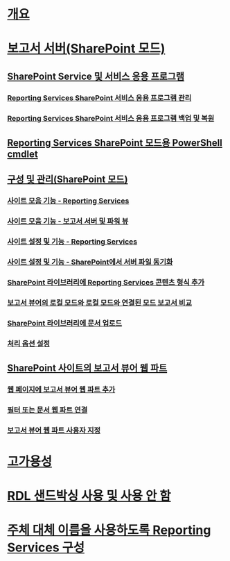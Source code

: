 # [개요](reporting-services-report-server.md)  
# [보고서 서버(SharePoint 모드)](reporting-services-report-server-sharepoint-mode.md)  
## [SharePoint Service 및 서비스 응용 프로그램](reporting-services-sharepoint-service-and-service-applications.md)  
### [Reporting Services SharePoint 서비스 응용 프로그램 관리](manage-a-reporting-services-sharepoint-service-application.md)  
### [Reporting Services SharePoint 서비스 응용 프로그램 백업 및 복원](backup-and-restore-reporting-services-sharepoint-service-applications.md)  
## [Reporting Services SharePoint 모드용 PowerShell cmdlet](powershell-cmdlets-for-reporting-services-sharepoint-mode.md)  
## [구성 및 관리(SharePoint 모드)](configuration-and-administration-of-a-report-server.md)  
### [사이트 모음 기능 - Reporting Services](site-collection-features-reporting-services.md)  
### [사이트 모음 기능 - 보고서 서버 및 파워 뷰](site-collection-features-report-server-and-power-view.md)  
### [사이트 설정 및 기능 - Reporting Services](site-settings-and-features-reporting-services.md)  
### [사이트 설정 및 기능 - SharePoint에서 서버 파일 동기화](activate-the-report-server-file-sync-feature-in-sharepoint-ca.md)  
### [SharePoint 라이브러리에 Reporting Services 콘텐츠 형식 추가](add-reporting-services-content-types-to-a-sharepoint-library.md)  
### [보고서 뷰어의 로컬 모드와 로컬 모드와 연결된 모드 보고서 비교](local-mode-vs-connected-mode-reports-in-the-report-viewer.md)  
### [SharePoint 라이브러리에 문서 업로드](upload-documents-to-a-sharepoint-library-reporting-services-in-sharepoint-mode.md)  
### [처리 옵션 설정](set-processing-options-reporting-services-in-sharepoint-integrated-mode.md)  
## [SharePoint 사이트의 보고서 뷰어 웹 파트](report-viewer-web-part-on-a-sharepoint-site.md)  
### [웹 페이지에 보고서 뷰어 웹 파트 추가](add-the-report-viewer-web-part-to-a-web-page.md)  
### [필터 또는 문서 웹 파트 연결](connect-filter-or-documents-web-part-sharepoint-integrated-mode.md)  
### [보고서 뷰어 웹 파트 사용자 지정](customize-the-report-viewer-web-part.md)  
# [고가용성](high-availability-reporting-services.md)  
# [RDL 샌드박싱 사용 및 사용 안 함](enable-and-disable-rdl-sandboxing.md)  
# [주체 대체 이름을 사용하도록 Reporting Services 구성](configure-reporting-services-to-use-a-subject-alternative-name.md)  
